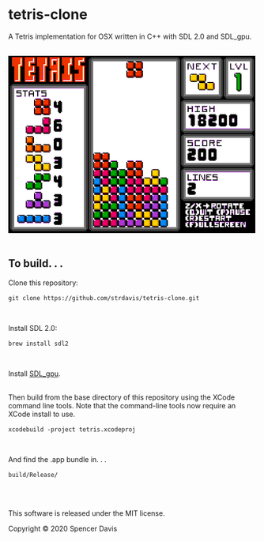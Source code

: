 # tetris-clone

A Tetris implementation for OSX written in C++ with SDL 2.0 and SDL_gpu.
<br /><br />

![Gameplay Demo](demo/tetris-gameplay.gif)
<br /><br />


## To build. . . 

Clone this repository:
```
git clone https://github.com/strdavis/tetris-clone.git
```
<br />

Install SDL 2.0:
```
brew install sdl2
```
<br />

Install [SDL_gpu](https://github.com/grimfang4/sdl-gpu).
<br /><br />

Then build from the base directory of this repository using the XCode command line tools.
Note that the command-line tools now require an XCode install to use.
```
xcodebuild -project tetris.xcodeproj
```
<br />

And find the .app bundle in. . . 
```
build/Release/
```
<br /><br />

This software is released under the MIT license.

Copyright © 2020 Spencer Davis
